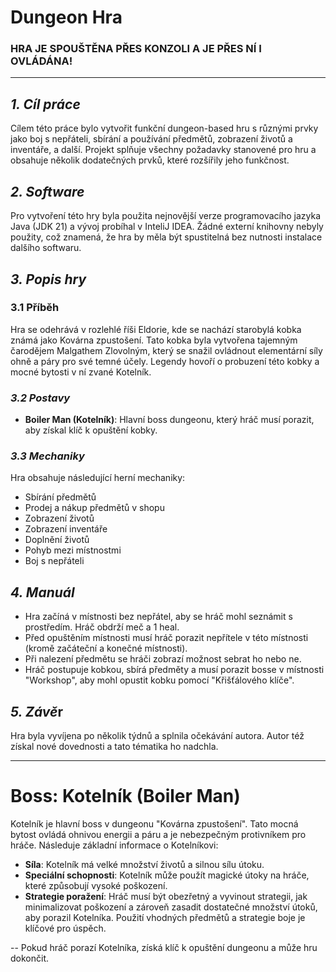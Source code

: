 # **Dungeon Hra**

### HRA JE SPOUŠTĚNA PŘES KONZOLI A JE PŘES NÍ I OVLÁDÁNA!
---


## *1. Cíl práce*
Cílem této práce bylo vytvořit funkční dungeon-based hru s různými prvky jako boj s nepřáteli, sbírání a používání předmětů, zobrazení životů a inventáře, a další. Projekt splňuje všechny požadavky stanovené pro hru a obsahuje několik dodatečných prvků, které rozšířily jeho funkčnost.

## *2. Software*
Pro vytvoření této hry byla použita nejnovější verze programovacího jazyka Java (JDK 21) a vývoj probíhal v InteliJ IDEA. Žádné externí knihovny nebyly použity, což znamená, že hra by měla být spustitelná bez nutnosti instalace dalšího softwaru.

## *3. Popis hry*
### 3.1 Příběh
Hra se odehrává v rozlehlé říši Eldorie, kde se nachází starobylá kobka známá jako Kovárna zpustošení. Tato kobka byla vytvořena tajemným čarodějem Malgathem Zlovolným, který se snažil ovládnout elementární síly ohně a páry pro své temné účely. Legendy hovoří o probuzení této kobky a mocné bytosti v ní zvané Kotelník.

### *3.2 Postavy*
- **Boiler Man (Kotelník)**: Hlavní boss dungeonu, který hráč musí porazit, aby získal klíč k opuštění kobky.

### *3.3 Mechaniky*
Hra obsahuje následující herní mechaniky:
- Sbírání předmětů
- Prodej a nákup předmětů v shopu
- Zobrazení životů
- Zobrazení inventáře
- Doplnění životů
- Pohyb mezi místnostmi
- Boj s nepřáteli

## *4. Manuál*
- Hra začíná v místnosti bez nepřátel, aby se hráč mohl seznámit s prostředím. Hráč obdrží meč a 1 heal.
- Před opuštěním místnosti musí hráč porazit nepřítele v této místnosti (kromě začáteční a konečné místnosti).
- Při nalezení předmětu se hráči zobrazí možnost sebrat ho nebo ne.
- Hráč postupuje kobkou, sbírá předměty a musí porazit bosse v místnosti "Workshop", aby mohl opustit kobku pomocí "Křišťálového klíče".

## *5. Závě*r
Hra byla vyvíjena po několik týdnů a splnila očekávání autora. Autor též získal nové dovednosti a tato tématika ho nadchla.


---

# Boss: Kotelník (Boiler Man)
Kotelník je hlavní boss v dungeonu "Kovárna zpustošení". Tato mocná bytost ovládá ohnivou energii a páru a je nebezpečným protivníkem pro hráče. Následuje základní informace o Kotelníkovi:

- **Síla**: Kotelník má velké množství životů a silnou sílu útoku.
- **Speciální schopnosti**: Kotelník může použít magické útoky na hráče, které způsobují vysoké poškození.
- **Strategie poražení**: Hráč musí být obezřetný a vyvinout strategii, jak minimalizovat poškození a zároveň zasadit dostatečné množství útoků, aby porazil Kotelníka. Použití vhodných předmětů a strategie boje je klíčové pro úspěch.

-- Pokud hráč porazí Kotelníka, získá klíč k opuštění dungeonu a může hru dokončit.

